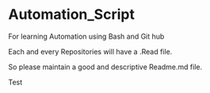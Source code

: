 # Automation_Script
For learning Automation using Bash and Git hub


Each and every Repositories will have a .Read file.

So please maintain a good and descriptive Readme.md file.

Test